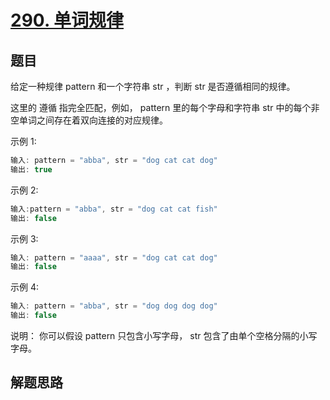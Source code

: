 # [290. 单词规律](https://leetcode-cn.com/problems/word-pattern/)

## 题目

给定一种规律 pattern 和一个字符串 str ，判断 str 是否遵循相同的规律。

这里的 遵循 指完全匹配，例如， pattern 里的每个字母和字符串 str 中的每个非空单词之间存在着双向连接的对应规律。

示例 1:

```c
输入: pattern = "abba", str = "dog cat cat dog"
输出: true
```

示例 2:

```c
输入:pattern = "abba", str = "dog cat cat fish"
输出: false
```

示例 3:

```c
输入: pattern = "aaaa", str = "dog cat cat dog"
输出: false
```

示例 4:

```c
输入: pattern = "abba", str = "dog dog dog dog"
输出: false
```

说明： 你可以假设 pattern 只包含小写字母， str 包含了由单个空格分隔的小写字母。

## 解题思路
